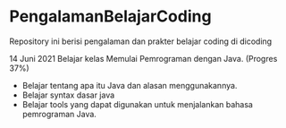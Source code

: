# PengalamanBelajarCoding
Repository ini berisi pengalaman dan prakter belajar coding di dicoding

14 Juni 2021
Belajar kelas Memulai Pemrograman dengan Java. (Progres 37%)
  * Belajar tentang apa itu Java dan alasan menggunakannya.
  * Belajar syntax dasar java
  * Belajar tools yang dapat digunakan untuk menjalankan bahasa pemrograman Java.
